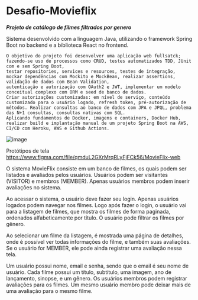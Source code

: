 # Desafio-Movieflix
***Projeto de catálogo de filmes filtrados por genero***

Sistema desenvolvido com a linguagem Java, utilizando o framework Spring Boot no backend e a biblioteca React no frontend.

```
O objetivo do projeto foi desenvolver uma aplicação web fullsatck; fazendo-se uso de processos como CRUD, testes automatizados TDD, JUnit com e sem Spring Boot, 
testar repositories, services e resources, testes de integração, mockar dependências com Mockito e MockBean, realizar assertions, validação de dados com Bean Validation, 
autenticação e autorização com OAuth2 e JWT, implementar um modelo conceitual complexo com ORM e seed de banco de dados. 
Criar autorizações customizadas: em nível de serviço, conteúdo customizado para o usuário logado, refresh token, pré-autorização de métodos. Realizar consultas ao banco de dados com JPA e JPQL, problema das N+1 consultas, consultas nativas com SQL. 
Aplicando fundamentos de Docker, imagens e containers, Docker Hub, realizar build e implantação manual de um projeto Spring Boot na AWS, CI/CD com Heroku, AWS e Github Actions.

```

![image](https://github.com/JonasRF/Desafio-Movieflix/assets/77034798/a65b9ce4-aa99-4b31-88aa-0398400e59e1)


Protótipos de tela
https://www.figma.com/file/qmduL2GXrMrqRLyFjFCk56/MovieFlix-web

O sistema MovieFlix consiste em um banco de filmes, os quais podem ser listados e avaliados pelos usuários. Usuários podem ser visitantes (VISITOR) e membros (MEMBER). Apenas usuários membros podem inserir avaliações no sistema.

Ao acessar o sistema, o usuário deve fazer seu login. Apenas usuários logados podem navegar nos filmes. Logo após fazer o login, o usuário vai para a listagem de filmes, que mostra os filmes de forma paginada, ordenados alfabeticamente por título. O usuário pode filtrar os filmes por gênero.

Ao selecionar um filme da listagem, é mostrada uma página de detalhes, onde é possível ver todas informações do filme, e também suas avaliações. Se o usuário for MEMBER, ele pode ainda registrar uma avaliação nessa tela.

Um usuário possui nome, email e senha, sendo que o email é seu nome de usuário. Cada filme possui um título, subtítulo, uma imagem, ano de lançamento, sinopse, e um gênero. Os usuários membros podem registrar avaliações para os filmes. Um mesmo usuário membro pode deixar mais de uma avaliação para o mesmo filme.

